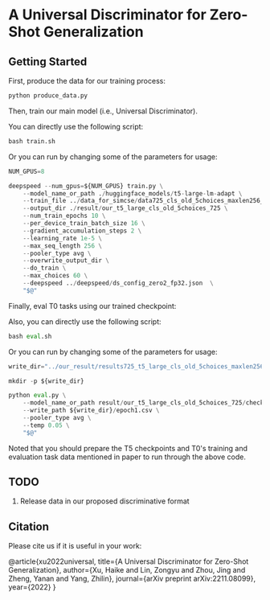 #  A Universal Discriminator for Zero-Shot Generalization 

## Getting Started
First, produce the data for our training process:

```python
python produce_data.py
```

Then, train our main model (i.e., Universal Discriminator).

You can directly use the following script:

```python
bash train.sh
```

Or you can run by changing some of the parameters for usage:

```python
NUM_GPUS=8

deepspeed --num_gpus=${NUM_GPUS} train.py \
    --model_name_or_path ./huggingface_models/t5-large-lm-adapt \
    --train_file ../data_for_simcse/data725_cls_old_5choices_maxlen256_unidir.json \
    --output_dir ./result/our_t5_large_cls_old_5choices_725 \
    --num_train_epochs 10 \
    --per_device_train_batch_size 16 \
    --gradient_accumulation_steps 2 \
    --learning_rate 1e-5 \
    --max_seq_length 256 \
    --pooler_type avg \
    --overwrite_output_dir \
    --do_train \
    --max_choices 60 \
    --deepspeed ../deepspeed/ds_config_zero2_fp32.json  \
    "$@"
```

Finally, eval T0 tasks using our trained checkpoint:

Also, you can directly use the following script:

```python
bash eval.sh
```

Or you can run by changing some of the parameters for usage:

```python
write_dir="../our_result/results725_t5_large_cls_old_5choices_maxlen256"

mkdir -p ${write_dir}

python eval.py \
    --model_name_or_path result/our_t5_large_cls_old_5choices_725/checkpoint-3500 \
    --write_path ${write_dir}/epoch1.csv \
    --pooler_type avg \
    --temp 0.05 \
    "$@"
```

Noted that you should prepare the T5 checkpoints and T0's training and evaluation task data mentioned in paper to run through the above code.

## TODO
1. Release data in our proposed discriminative format


## Citation

Please cite us if it is useful in your work:

@article{xu2022universal,
  title={A Universal Discriminator for Zero-Shot Generalization},
  author={Xu, Haike and Lin, Zongyu and Zhou, Jing and Zheng, Yanan and Yang, Zhilin},
  journal={arXiv preprint arXiv:2211.08099},
  year={2022}
}

